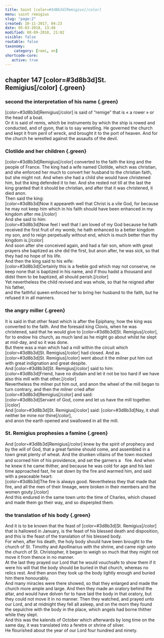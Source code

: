 ```yaml
---
title: Saint [color=#3d8b3d]Remigius[/color]
menu: saint remigius
slug: "page:2"
created: 10-11-2017, 04:23
date: 05-03-2018, 13:46
modified: 08-09-2018, 21:02
visible: false
routable: false
taxonomy:
    category: [remi, en]
shortcode-core:
   active: true
---
```

## chapter 147 [color=#3d8b3d]St. Remigius[/color] {.green}

### second the interpretation of his name {.green}

[color=#3d8b3d]Remigius[/color] is said of “remige” that is « a rower » or the head of a boat.  
Or it is said of remis, which be instruments by which the ship is rowed and conducted, and of gyon, that is to say wrestling. 
He governed the church and kept it from peril of wreck, and brought it to the port of heaven. 
And for the church he wrestled against the assaults of the devil.

### Clotilde and her children {.green}

[color=#3d8b3d]Remigius[/color] converted to the faith the king and the people of France. 
The king had a wife named Clotilde, which was christian, 
and she enforced her much to convert her husband to the christian faith, but she might not. 
And when she had a child 
she would have christened him, but the king defended it to her. 
And she rested not till at the last the king granted that it should be christian, 
and after that it was christened, it died anon.  
Then said the king:  
[color=#3d8b3d]Now it appeareth well that Christ is a vile God, 
for because he may not keep him 
which in his faith should have been enhanced in my kingdom after me.[/color]  
And she said to him:  
[color=#3d8b3d]Now feel I well that I am loved of my God because he hath received the first fruit of my womb; 
he hath enhanced to a better kingdom my son, and to reign perpetually without end, which is much better than thy kingdom is.[/color]  
And soon after she conceived again, and had a fair son, whom with great prayers she baptized as she did the first, 
but anon after, he was sick, so that they had no hope of his life.  
And then the king said to his wife:  
[color=#3d8b3d]Certainly this is a feeble god which may not conserve, ne keep none that is baptized in his name, 
and if thou hadst a thousand and didst them to be baptized, all should perish.[/color]  
Yet nevertheless the child revived and was whole, so that he reigned after his father,  
and the faithful queen enforced her to bring her husband to the faith, but he refused it in all manners.

### the angry miller {.green}

It is said in that other feast which is after the Epiphany, how the king was converted to the faith. 
And the foresaid king Clovis, when he was christened, said that he would give to [color=#3d8b3d]St. Remigius[/color], for to endow his church, 
as much land as he might go about whilst he slept at mid-day, 
and so it was done.  
But there was a man which had a mill within the circuit which [color=#3d8b3d]St. Remigius[/color] had closed. 
And as [color=#3d8b3d]St. Remigius[/color] went about it the milner put him out with great indignation and great despite.  
And [color=#3d8b3d]St. Remigius[/color] said to him:  
[color=#3d8b3d]Friend, have no disdain and let it not be too hard if we have also this mill with that other.[/color]  
Nevertheless the milner put him out, 
and anon the wheel of the mill began to turn contrary, 
and then the milner cried after [color=#3d8b3d]Remigius[/color] and said:  
[color=#3d8b3d]Servant of God, 
come and let us have the mill together.[/color]    
And [color=#3d8b3d]St. Remigius[/color] said:
[color=#3d8b3d]Nay, it shall neither be mine nor thine[/color],  
and anon the earth opened and swallowed in all the mill.

### St. Remigius prophesies a famine {.green}

And [color=#3d8b3d]Remigius[/color] knew by the spirit of prophecy and by the will of God, that a great famine should come, and assembled in a town great plenty of wheat. 
And the drunken villains of the town mocked and scorned him of his providence, and set the garners a　fire. 
And when he knew it he came thither, 
and because he was cold for age and his last time approached fast, he sat down by the fire and warmed him, and said with a peaceable heart:  
[color=#3d8b3d]The fire is always good. 
Nevertheless they that made that fire, and all the men of their lineage, were broken in their members and the women gouty.[/color]  
And this endured in the same town unto the time of Charles, which chased and made them go their way, and so disperpled them.

### the translation of his body {.green}

And it is to be known that the feast of [color=#3d8b3d]St. Remigius[/color] that is hallowed in January, is the feast of his blessed death and disposition, and this is the feast of the translation of his blessed body.   
For when, after his death, the holy body should have been brought to the church of St. Timothy and Apollinarius with the shrine, and came nigh unto the church of St. Christopher, it began to weigh so much that they might not move it from thence in no manner.  
At the last they prayed our Lord that he would vouchsafe to show them if it were his will that the body should be buried in that church, whereas no relics rest. 
And then anon they took up the body lightly enough 
and buried him there honourably.   
And many miracles were there showed, so that they enlarged and made the church more ample and large.
And then they made an oratory behind the altar, and would have dolven for to have laid the body in that oratory, but they could not move it in no manner. 
Then they watched, and prayed unto our Lord, and at midnight they fell all asleep, 
and on the morn they found the sepulchre with the body in the place, which angels had borne thither while they slept.  
And this was the kalends of October which afterwards by long time on the same day, 
it was translated into a feretre or shrine of silver.  
He flourished about the year of our Lord four hundred and ninety.